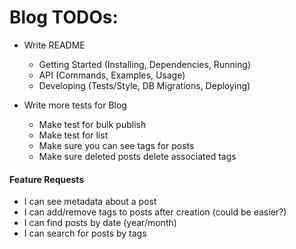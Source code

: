 Blog TODOs:
=======================
* Write README
    - Getting Started (Installing, Dependencies, Running)
    - API (Commands, Examples, Usage)
    - Developing (Tests/Style, DB Migrations, Deploying)

* Write more tests for Blog
    * Make test for bulk publish
    * Make test for list
    * Make sure you can see tags for posts
    * Make sure deleted posts delete associated tags

#### Feature Requests
* I can see metadata about a post
* I can add/remove tags to posts after creation (could be easier?)
* I can find posts by date (year/month)
* I can search for posts by tags

